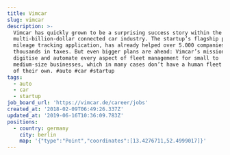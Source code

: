 ```yaml
---
title: Vimcar
slug: vimcar
description: >-
  Vimcar has quickly grown to be a surprising success story within the
  multi-billion-dollar connected car industry. The startup’s flagship product, a
  mileage tracking application, has already helped over 5.000 companies to save
  thousands in taxes. But even bigger plans are ahead: Vimcar’s mission is to
  digitise and automate every aspect of fleet management for small to
  medium-size businesses, which in many cases don’t have a human fleet manager
  of their own. #auto #car #startup
tags:
  - auto
  - car
  - startup
job_board_url: 'https://vimcar.de/career/jobs'
created_at: '2018-02-09T06:49:26.337Z'
updated_at: '2019-06-16T10:36:09.783Z'
positions:
  - country: germany
    city: berlin
    map: '{"type":"Point","coordinates":[13.4276711,52.4999017]}'
---
```


